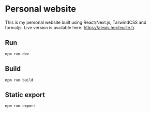 # Personal website
This is my personal website built using React/Next.js, TailwindCSS and formatjs.
Live version is available here: https://alexis.hecfeuille.fr.

## Run
`npm run dev`

## Build
`npm run build`

## Static export
`npm run export`